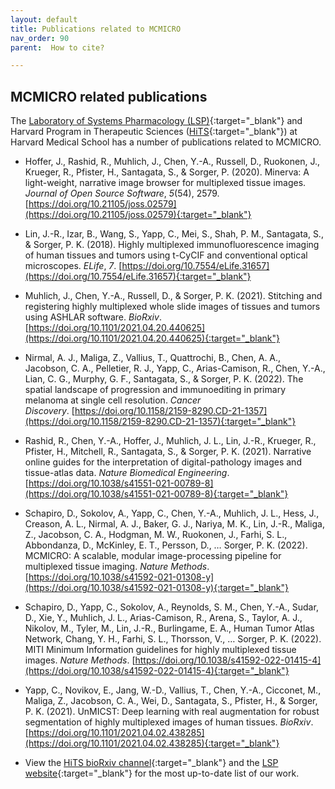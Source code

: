 ```yaml
---
layout: default
title: Publications related to MCMICRO
nav_order: 90
parent:  How to cite?

---
```


## MCMICRO related publications

The [Laboratory of Systems Pharmacology (LSP)](https://labsyspharm.org/){:target="_blank"} and Harvard Program in Therapeutic Sciences ([HiTS](https://hits.harvard.edu/){:target="_blank"}) at Harvard Medical School has a number of publications related to MCMICRO. 
           

* Hoffer, J., Rashid, R., Muhlich, J., Chen, Y.-A., Russell, D., Ruokonen, J., Krueger, R., Pfister, H., Santagata, S., & Sorger, P. (2020). Minerva: A light-weight, narrative image browser for multiplexed tissue images. _Journal of Open Source Software_, _5_(54), 2579. [https://doi.org/10.21105/joss.02579](https://doi.org/10.21105/joss.02579){:target="_blank"}

* Lin, J.-R., Izar, B., Wang, S., Yapp, C., Mei, S., Shah, P. M., Santagata, S., & Sorger, P. K. (2018). Highly multiplexed immunofluorescence imaging of human tissues and tumors using t-CyCIF and conventional optical microscopes. _ELife_, _7_. [https://doi.org/10.7554/eLife.31657](https://doi.org/10.7554/eLife.31657){:target="_blank"}

* Muhlich, J., Chen, Y.-A., Russell, D., & Sorger, P. K. (2021). Stitching and registering highly multiplexed whole slide images of tissues and tumors using ASHLAR software. _BioRxiv_. [https://doi.org/10.1101/2021.04.20.440625](https://doi.org/10.1101/2021.04.20.440625){:target="_blank"}

* Nirmal, A. J., Maliga, Z., Vallius, T., Quattrochi, B., Chen, A. A., Jacobson, C. A., Pelletier, R. J., Yapp, C., Arias-Camison, R., Chen, Y.-A., Lian, C. G., Murphy, G. F., Santagata, S., & Sorger, P. K. (2022). The spatial landscape of progression and immunoediting in primary melanoma at single cell resolution. _Cancer Discovery_. [https://doi.org/10.1158/2159-8290.CD-21-1357](https://doi.org/10.1158/2159-8290.CD-21-1357){:target="_blank"}

* Rashid, R., Chen, Y.-A., Hoffer, J., Muhlich, J. L., Lin, J.-R., Krueger, R., Pfister, H., Mitchell, R., Santagata, S., & Sorger, P. K. (2021). Narrative online guides for the interpretation of digital-pathology images and tissue-atlas data. _Nature Biomedical Engineering_. [https://doi.org/10.1038/s41551-021-00789-8](https://doi.org/10.1038/s41551-021-00789-8){:target="_blank"}

* Schapiro, D., Sokolov, A., Yapp, C., Chen, Y.-A., Muhlich, J. L., Hess, J., Creason, A. L., Nirmal, A. J., Baker, G. J., Nariya, M. K., Lin, J.-R., Maliga, Z., Jacobson, C. A., Hodgman, M. W., Ruokonen, J., Farhi, S. L., Abbondanza, D., McKinley, E. T., Persson, D., … Sorger, P. K. (2022). MCMICRO: A scalable, modular image-processing pipeline for multiplexed tissue imaging. _Nature Methods_. [https://doi.org/10.1038/s41592-021-01308-y](https://doi.org/10.1038/s41592-021-01308-y){:target="_blank"}

* Schapiro, D., Yapp, C., Sokolov, A., Reynolds, S. M., Chen, Y.-A., Sudar, D., Xie, Y., Muhlich, J. L., Arias-Camison, R., Arena, S., Taylor, A. J., Nikolov, M., Tyler, M., Lin, J.-R., Burlingame, E. A., Human Tumor Atlas Network, Chang, Y. H., Farhi, S. L., Thorsson, V., … Sorger, P. K. (2022). MITI Minimum Information guidelines for highly multiplexed tissue images. _Nature Methods_. [https://doi.org/10.1038/s41592-022-01415-4](https://doi.org/10.1038/s41592-022-01415-4){:target="_blank"}

* Yapp, C., Novikov, E., Jang, W.-D., Vallius, T., Chen, Y.-A., Cicconet, M., Maliga, Z., Jacobson, C. A., Wei, D., Santagata, S., Pfister, H., & Sorger, P. K. (2021). UnMICST: Deep learning with real augmentation for robust segmentation of highly multiplexed images of human tissues. _BioRxiv_. [https://doi.org/10.1101/2021.04.02.438285](https://doi.org/10.1101/2021.04.02.438285){:target="_blank"}

* View the [HiTS bioRxiv channel](https://connect.biorxiv.org/relate/content/151){:target="_blank"} and the [LSP website](https://labsyspharm.org/publications/highlighted/){:target="_blank"} for the most up-to-date list of our work. 

